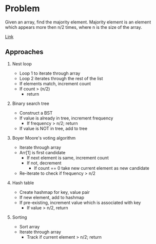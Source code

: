
# Problem

Given an array, find the majority element.
    Majority element is an element which appears more then n/2 times, where n is the size of the array.

[Link](https://www.geeksforgeeks.org/majority-element/)

## Approaches
1. Nest loop
    - Loop 1 to iterate through array
    - Loop 2 iterates through the rest of the list
    - If elements match, increment count
    - If count > (n/2)
        - return

2. Binary search tree
    - Construct a BST
    - If value is already in tree, increment frequency
        - If frequency > n/2; return
    - If value is NOT in tree, add to tree

3. Boyer Moore's voting algorithm
    - Iterate through array
    - Arr[1] is first candidate
        - If next element is same, increment count
        - If not, decrement
            - If count == 0 take new current element as new candidate
    - Re-iterate to check if frequency > n/2

4. Hash table
    - Create hashmap for key, value pair
    - If new element, add to hashmap
    - If pre-existing, increment value which is associated with key
        - If value > n/2, return

5. Sorting
    - Sort array
    - Iterate through array
        - Track if current element > n/2; return
